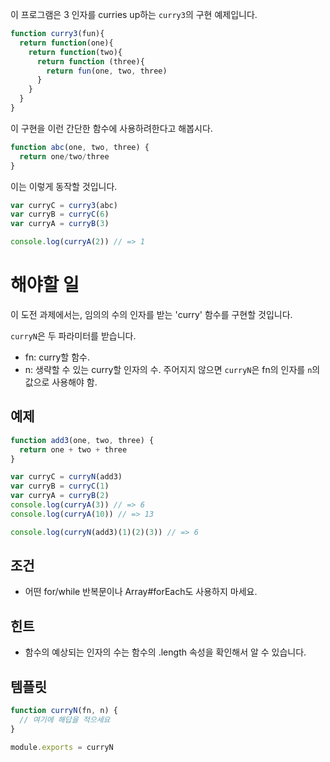 이 프로그램은 3 인자를 curries up하는 `curry3`의 구현 예제입니다.

```js
function curry3(fun){
  return function(one){
    return function(two){
      return function (three){
        return fun(one, two, three)
      }
    }
  }
}
```

이 구현을 이런 간단한 함수에 사용하려한다고 해봅시다.

```js
function abc(one, two, three) {
  return one/two/three
}
```

이는 이렇게 동작할 것입니다.

```js
var curryC = curry3(abc)
var curryB = curryC(6)
var curryA = curryB(3)

console.log(curryA(2)) // => 1
```

# 해야할 일

이 도전 과제에서는, 임의의 수의 인자를 받는 'curry' 함수를 구현할 것입니다.

`curryN`은 두 파라미터를 받습니다.

* fn: curry할 함수.
* n: 생략할 수 있는 curry할 인자의 수. 주어지지 않으면 `curryN`은 fn의 인자를 `n`의 값으로 사용해야 함.

## 예제

```js
function add3(one, two, three) {
  return one + two + three
}

var curryC = curryN(add3)
var curryB = curryC(1)
var curryA = curryB(2)
console.log(curryA(3)) // => 6
console.log(curryA(10)) // => 13

console.log(curryN(add3)(1)(2)(3)) // => 6
```

## 조건

* 어떤 for/while 반복문이나 Array#forEach도 사용하지 마세요.

## 힌트

* 함수의 예상되는 인자의 수는 함수의 .length 속성을 확인해서 알 수 있습니다.

## 템플릿

```js
function curryN(fn, n) {
  // 여기에 해답을 적으세요
}

module.exports = curryN
```
